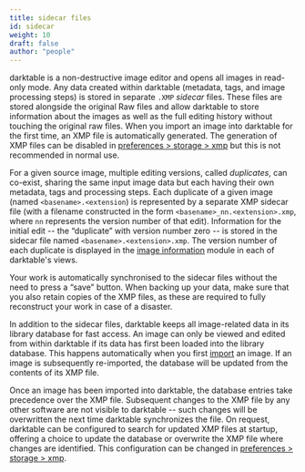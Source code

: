 ```yaml
---
title: sidecar files
id: sidecar
weight: 10
draft: false
author: "people"
---
```


darktable is a non-destructive image editor and opens all images in read-only mode. Any data created within darktable (metadata, tags, and image processing steps) is stored in separate `.XMP` _sidecar_ files. These files are stored alongside the original Raw files and allow darktable to store information about the images as well as the full editing history without touching the original raw files. When you import an image into darktable for the first time, an XMP file is automatically generated. The generation of XMP files can be disabled in [preferences > storage > xmp](../../preferences-settings/storage.md#xmp) but this is not recommended in normal use.

For a given source image, multiple editing versions, called _duplicates_, can co-exist, sharing the same input image data but each having their own metadata, tags and processing steps. Each duplicate of a given image (named `<basename>.<extension`) is represented by a separate XMP sidecar file (with a filename constructed in the form `<basename>_nn.<extension>.xmp`, where `nn` represents the version number of that edit). Information for the initial edit -- the “duplicate” with version number zero -- is stored in the sidecar file named `<basename>.<extension>.xmp`. The version number of each duplicate is displayed in the [image information](../../module-reference/utility-modules/shared/image-information.md) module in each of darktable's views.

Your work is automatically synchronised to the sidecar files without the need to press a “save” button. When backing up your data, make sure that you also retain copies of the XMP files, as these are required to fully reconstruct your work in case of a disaster.

In addition to the sidecar files, darktable keeps all image-related data in its library database for fast access. An image can only be viewed and edited from within darktable if its data has first been loaded into the library database. This happens automatically when you first [import](../../module-reference/utility-modules/lighttable/import.md) an image. If an image is subsequently re-imported, the database will be updated from the contents of its XMP file.

Once an image has been imported into darktable, the database entries take precedence over the XMP file. Subsequent changes to the XMP file by any other software are not visible to darktable -- such changes will be overwritten the next time darktable synchronizes the file. On request, darktable can be configured to search for updated XMP files at startup, offering a choice to update the database or overwrite the XMP file where changes are identified. This configuration can be changed in [preferences > storage > xmp](../../preferences-settings/storage.md#xmp).
